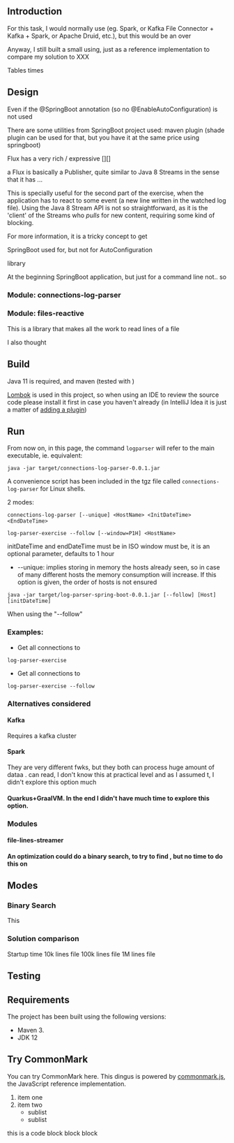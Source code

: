## Introduction

For this task, I would normally use (eg. Spark, or Kafka File Connector + Kafka + Spark, or Apache Druid, etc.), but this would be an over

Anyway, I still built a small using, just as a reference implementation to compare my solution to XXX


Tables times


## Design

Even if the @SpringBoot annotation (so no @EnableAutoConfiguration) is not used

There are some utilities from SpringBoot project used: maven plugin (shade plugin can be used for that, but you have it at the same price using springboot)



Flux has a very rich / expressive [][]

a Flux is basically a Publisher, quite similar to Java 8 Streams in the sense that it has ...

This is specially useful for the second part of the exercise, when the application has to react to some event (a new line written in the watched log file). Using the Java 8 Stream API is not so straightforward, as it is the 'client' of the Streams who *pulls* for new content, requiring some kind of blocking. 

For more information, it is a tricky concept to get

SpringBoot used for, but not for AutoConfiguration


library

At the beginning SpringBoot application, but just for a command line not.. so





### Module: connections-log-parser

### Module: files-reactive

This is a library that makes all the work to read lines of a file

I also thought



## Build

Java 11 is required, and maven (tested with )

[Lombok](https://projectlombok.org/) is used in this project, so when using an IDE to review the source code please install it first in case you haven't already (in IntelliJ Idea it is just a matter of [adding a plugin](https://projectlombok.org/setup/intellij))



## Run

From now on, in this page, the command `logparser` will refer to the main executable, ie. equivalent:

`java -jar target/connections-log-parser-0.0.1.jar`

A convenience script has been included in the tgz file called `connections-log-parser` for Linux shells.
  

2 modes:

`connections-log-parser [--unique] <HostName> <InitDateTime> <EndDateTime>`
 
`log-parser-exercise --follow [--window=P1H] <HostName>`

initDateTime and endDateTime must be in ISO
window must be, it is an optional parameter, defaults to 1 hour

- --unique: implies storing in memory the hosts already seen, so in case of many different hosts the memory consumption will increase. If this option is given, the order of hosts is not ensured

`java -jar target/log-parser-spring-boot-0.0.1.jar [--follow] [Host] [initDateTime] `

When using the "--follow"

### Examples:

- Get all connections to 

`log-parser-exercise `

- Get all connections to 

`log-parser-exercise --follow `





### Alternatives considered

#### Kafka

Requires a kafka cluster

#### Spark

They are very different fwks, but they both can process huge amount of dataa . can read, I don't know this at practical level and as I assumed t, I didn't explore this option much


#### Quarkus+GraalVM. In the end I didn't have much time to explore this option. 






### Modules

#### file-lines-streamer

#### 

**An optimization could do a binary search, to try to find , but no time to do this on**




## Modes

### Binary Search

This 


### Solution comparison

Startup time
10k lines file
100k lines file
1M lines file


## Testing


## Requirements

The project has been built using the following versions:

- Maven 3.
- JDK 12 





## Try CommonMark

You can try CommonMark here.  This dingus is powered by [commonmark.js](https://github.com/jgm/commonmark.js), the JavaScript reference implementation.

1. item one
2. item two
   - sublist
   - sublist

this is a code block
	block
	block





